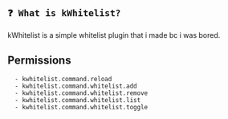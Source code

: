 ## ```❓ What is kWhitelist?```
kWhitelist is a simple whitelist plugin that i made bc i was bored.

## Permissions
```
  - kwhitelist.command.reload
  - kwhitelist.command.whitelist.add
  - kwhitelist.command.whitelist.remove
  - kwhitelist.command.whitelist.list
  - kwhitelist.command.whitelist.toggle
 ```

